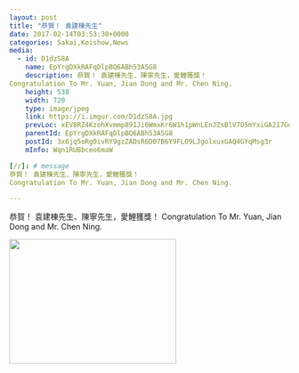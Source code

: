 ```yaml
---
layout: post
title: "恭賀！ 袁建棟先生" 
date: 2017-02-14T03:53:30+0000 
categories: Sakai,Koishow,News 
media:
  - id: D1dzS8A
    name: EpYrgDXkRAFqDlpBQ6ABh53A5G8
    description: 恭賀！ 袁建棟先生、陳寧先生，愛鯉獲獎！
Congratulation To Mr. Yuan, Jian Dong and Mr. Chen Ning.
    height: 538
    width: 720
    type: image/jpeg
    link: https://i.imgur.com/D1dzS8A.jpg
    prevLoc: xEV8RZ4KzohXvmmp891Ji6WmxKr6W1h1pWnLEnJZsBlV7O5mYxiGA217GoGnIgN5OBE3Dpi23mkMy4LpuBJ7ZJ84QJUxPw1Dy51Wt28mKg70k2uw8g8rQoLluO6krQJmrKi7p7x8ZYOoTJ5X6EGkJxuDxJMr01p5CQBpKQGVnXiP55VkoOrjuWZ0NwwMJMUK202JlZENs8K3o9YV4WtrAPWkz2XKSyoOzzyrjKtvKMPDorWvSKR4rMOpr2iov5NJ20jytW9
    parentId: EpYrgDXkRAFqDlpBQ6ABh53A5G8
    postId: 3x0jq5oRg0ivRY9gzZADsR6D07B6Y9FLO9LJgolxuxGAQ4GYqMsg3r
    mInfo: Wqn1RUBbceo6maW

[//]: # message
恭賀！ 袁建棟先生、陳寧先生，愛鯉獲獎！
Congratulation To Mr. Yuan, Jian Dong and Mr. Chen Ning.

---
```


恭賀！ 袁建棟先生、陳寧先生，愛鯉獲獎！
Congratulation To Mr. Yuan, Jian Dong and Mr. Chen Ning.


<a href="https://i.imgur.com/D1dzS8A.jpg"><img src="https://i.imgur.com/D1dzS8A.jpg" height="224" width="300" /></a> 
 
